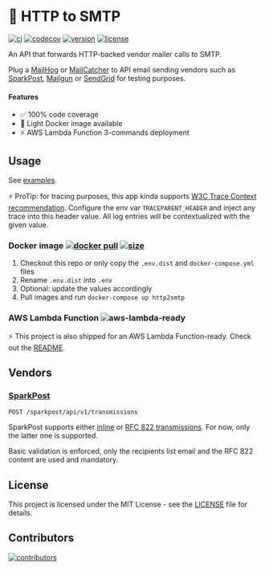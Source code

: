 # 📩 HTTP to SMTP
[![ci](https://github.com/JackyXinHao/http2smtp/workflows/build/badge.svg)](https://github.com/JackyXinHao/http2smtp/actions) [![codecov](https://codecov.io/gh/JackyXinHao/http2smtp/branch/master/graph/badge.svg?token=XH18EYLDLZ)](https://codecov.io/gh/JackyXinHao/http2smtp) [![version](https://img.shields.io/github/v/tag/JackyXinHao/http2smtp?label=version&logo=github&sort=semver)](https://github.com/JackyXinHao/http2smtp/releases) [![license](https://img.shields.io/github/license/JackyXinHao/http2smtp)](https://github.com/JackyXinHao/http2smtp/blob/master/LICENSE)

An API that forwards HTTP-backed vendor mailer calls to SMTP.

Plug a [MailHog](https://github.com/mailhog/MailHog) or [MailCatcher](https://mailcatcher.me/) to API email sending vendors such as [SparkPost](https://www.sparkpost.com/), [Mailgun](https://www.mailgun.com/) or [SendGrid](https://sendgrid.com/) for testing purposes.

#### Features

- :white_check_mark: 100% code coverage
- :whale: Light Docker image available
- :zap: AWS Lambda Function 3-commands deployment

## Usage

See [examples](examples).

:zap: ProTip: for tracing purposes, this app kinda supports [W3C Trace Context recommendation](https://www.w3.org/TR/trace-context/). Configure the env var `TRACEPARENT_HEADER` and inject any trace into this header value. All log entries will be contextualized with the given value.

### Docker image [![docker pull](https://img.shields.io/docker/pulls/JackyXinHao/http2smtp)](https://hub.docker.com/repository/docker/JackyXinHao/http2smtp) [![size](https://img.shields.io/docker/image-size/JackyXinHao/http2smtp?sort=semver)](https://hub.docker.com/repository/docker/JackyXinHao/http2smtp)

1. Checkout this repo or only copy the `.env.dist` and `docker-compose.yml` files
1. Rename `.env.dist` into `.env`
1. Optional: update the values accordingly
1. Pull images and run `docker-compose up http2smtp`

### AWS Lambda Function ![aws-lambda-ready](https://img.shields.io/badge/aws-lambda--ready-orange?logo=amazon-aws&style=flat)

:zap: This project is also shipped for an AWS Lambda Function-ready. Check out the [README](cmd/http2smtp-lambda).

## Vendors

### [SparkPost](https://developers.sparkpost.com/api/)

    POST /sparkpost/api/v1/transmissions

SparkPost supports either [inline](https://developers.sparkpost.com/api/transmissions/#transmissions-post-send-inline-content) or [RFC 822 transmissions](https://developers.sparkpost.com/api/transmissions/#transmissions-post-send-rfc822-content). For now, only the latter one is supported.

Basic validation is enforced, only the recipients list email and the RFC 822 content are used and mandatory.

## License

This project is licensed under the MIT License - see the [LICENSE](LICENSE) file for details.

## Contributors

[![contributors](https://contrib.rocks/image?repo=JackyXinHao/http2smtp)](https://github.com/JackyXinHao/http2smtp/graphs/contributors)
